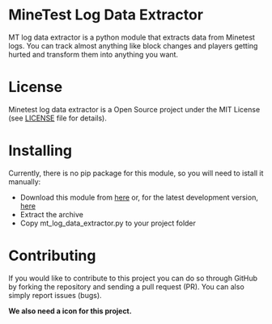 # MineTest Log Data Extractor
MT log data extractor is a python module that extracts data from Minetest logs. You can track almost anything like block changes and players getting hurted and transform them into anything you want.
# License
Minetest log data extractor is a Open Source project under the MIT License (see [LICENSE](./LICENSE) file for details).
# Installing
Currently, there is no pip package for this module, so you will need to istall it manually:
- Download this module from [here](https://github.com/Miner34dev/Minetest-log-data-extractor/releases) or, for the latest development version, [here](https://github.com/Miner34dev/Minetest-log-data-extractor/archive/refs/heads/main.zip)
- Extract the archive
- Copy mt_log_data_extractor.py to your project folder
# Contributing
If you would like to contribute to this project you can do so through GitHub by forking the repository and sending a pull request (PR). You can also simply report issues (bugs).

**We also need a icon for this project.**
